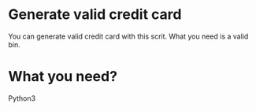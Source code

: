 # Generate valid credit card

You can generate valid credit card with this scrit. What you need is a valid bin.

# What you need?

Python3
